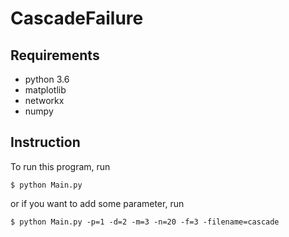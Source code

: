 # CascadeFailure

## Requirements

- python 3.6
- matplotlib
- networkx
- numpy

## Instruction

To run this program, run

    $ python Main.py
    
or if you want to add some parameter, run

    $ python Main.py -p=1 -d=2 -m=3 -n=20 -f=3 -filename=cascade
